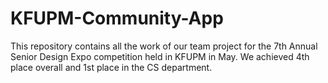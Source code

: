 # KFUPM-Community-App

This repository contains all the work of our team project for the 7th Annual Senior Design Expo competition held in KFUPM in May. We achieved 4th place overall and 1st place in the CS department. 
